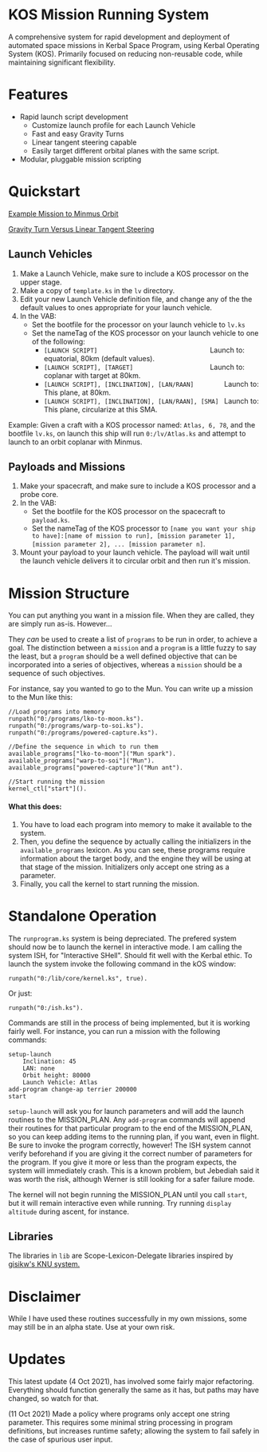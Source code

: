KOS Mission Running System
===========================
A comprehensive system for rapid development and deployment of automated space missions in Kerbal Space Program, using Kerbal Operating System (KOS).
Primarily focused on reducing non-reusable code, while maintaining significant flexibility.

Features
========
 - Rapid launch script development
   - Customize launch profile for each Launch Vehicle
   - Fast and easy Gravity Turns 
   - Linear tangent steering capable
   - Easily target different orbital planes with the same script.
 - Modular, pluggable mission scripting
 
Quickstart
==========
[Example Mission to Minmus Orbit](https://youtu.be/8BtfHxGP5ns)

[Gravity Turn Versus Linear Tangent Steering](https://youtu.be/coE-mWIxKf0)

Launch Vehicles
--------
 1. Make a Launch Vehicle, make sure to include a KOS processor on the upper stage.
 2. Make a copy of `template.ks` in the `lv` directory. 
 3. Edit your new Launch Vehicle definition file, and change any of the the default values to ones appropriate for your launch vehicle.
 4. In the VAB:
    - Set the bootfile for the processor on your launch vehicle to `lv.ks`
    - Set the nameTag of the KOS processor on your launch vehicle to one of the following:
      - `[LAUNCH SCRIPT]                               ` Launch to: equatorial, 80km (default values).
      - `[LAUNCH SCRIPT], [TARGET]                     ` Launch to: coplanar with target at 80km.
      - `[LAUNCH SCRIPT], [INCLINATION], [LAN/RAAN]        ` Launch to: This plane, at 80km.
      - `[LAUNCH SCRIPT], [INCLINATION], [LAN/RAAN], [SMA] ` Launch to: This plane, circularize at this SMA.

Example: Given a craft with a KOS processor named: `Atlas, 6, 78`, and the bootfile `lv.ks`, on launch this ship will run `0:/lv/Atlas.ks` and attempt to launch to an orbit coplanar with Minmus.

Payloads and Missions
--------------------
 1. Make your spacecraft, and make sure to include a KOS processor and a probe core.
 2. In the VAB:
    - Set the bootfile for the KOS processor on the spacecraft to `payload.ks`.
    - Set the nameTag of the KOS processor to `[name you want your ship to have]:[name of mission to run], [mission parameter 1], [mission parameter 2], ... [mission parameter n]`.
 3. Mount your payload to your launch vehicle. The payload will wait until the launch vehicle delivers it to circular orbit and then run it's mission.

Mission Structure
=================
You can put anything you want in a mission file.  When they are called, they are simply run as-is.  However...

They *can* be used to create a list of `programs` to be run in order, to achieve a goal.  The distinction between a `mission` and a `program` is a little fuzzy to say the least, 
but a `program` should be a well defined objective that can be incorporated into a series of objectives, whereas a `mission` should be a sequence of such objectives.

For instance, say you wanted to go to the Mun.  You can write up a mission to the Mun like this:

    //Load programs into memory
    runpath("0:/programs/lko-to-moon.ks").
    runpath("0:/programs/warp-to-soi.ks").
    runpath("0:/programs/powered-capture.ks").

    //Define the sequence in which to run them
    available_programs["lko-to-moon"]("Mun spark").
    available_programs["warp-to-soi"]("Mun").
    available_programs["powered-capture"]("Mun ant").

    //Start running the mission
    kernel_ctl["start"]().

#### What this does:
 1. You have to load each program into memory to make it available to the system.
 2. Then, you define the sequence by actually calling the initializers in the `available_programs` lexicon.  As you can see, these programs require information about the target body, and the engine they will be using at that stage of the mission. Initializers only accept one string as a parameter.
 3. Finally, you call the kernel to start running the mission.
    
Standalone Operation
====================
The `runprogram.ks` system is being depreciated.  The prefered system should now be to launch the kernel in interactive mode.  I am calling the system ISH, for "Interactive SHell".  Should fit well with the Kerbal ethic.
To launch the system invoke the following command in the kOS window:

    runpath("0:/lib/core/kernel.ks", true).

Or just:

    runpath("0:/ish.ks").

Commands are still in the process of being implemented, but it is working fairly well.  For instance, you can run a mission with the following commands:

    setup-launch
        Inclination: 45
        LAN: none
        Orbit height: 80000
        Launch Vehicle: Atlas
    add-program change-ap terrier 200000
    start

`setup-launch` will ask you for launch parameters and will add the launch routines to the MISSION_PLAN.
Any `add-program` commands will append their routines for that particular program to the end of the MISSION_PLAN, so you can keep adding items to the running plan, if you want, even in flight.  Be sure to invoke the program correctly, however!  The ISH system cannot verify beforehand if you are giving it the correct number of parameters for the program.  If you give it more or less than the program expects, the system will immediately crash.  This is a known problem, but Jebediah said it was worth the risk, although Werner is still looking for a safer failure mode.

The kernel will not begin running the MISSION_PLAN until you call `start`, but it will remain interactive even while running.  Try running `display altitude` during ascent, for instance.

Libraries
---------
The libraries in `lib` are Scope-Lexicon-Delegate libraries inspired by [gisikw's KNU system.](https://www.youtube.com/watch?v=cqtMpk2GaIY&list=PLb6UbFXBdbCrvdXVgY_3jp5swtvW24fYv&index=44)


Disclaimer
==========
While I have used these routines successfully in my own missions, some may still be in an alpha state.  Use at your own risk.


Updates
=======
This latest update (4 Oct 2021), has involved some fairly major refactoring.  Everything should function generally the same as it has, but paths may have changed, so watch for that.

(11 Oct 2021) Made a policy where programs only accept one string parameter.  This requires some minimal string processing in program definitions, but increases runtime safety; allowing the system to fail safely in the case of spurious user input.
